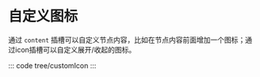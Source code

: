 <script setup>
import customIcon from 'exam/tree/customIcon.vue'
</script>

# 自定义图标

通过 `content` 插槽可以自定义节点内容，比如在节点内容前面增加一个图标；通过icon插槽可以自定义展开/收起的图标。

::: code tree/customIcon
<customIcon></customIcon>
:::